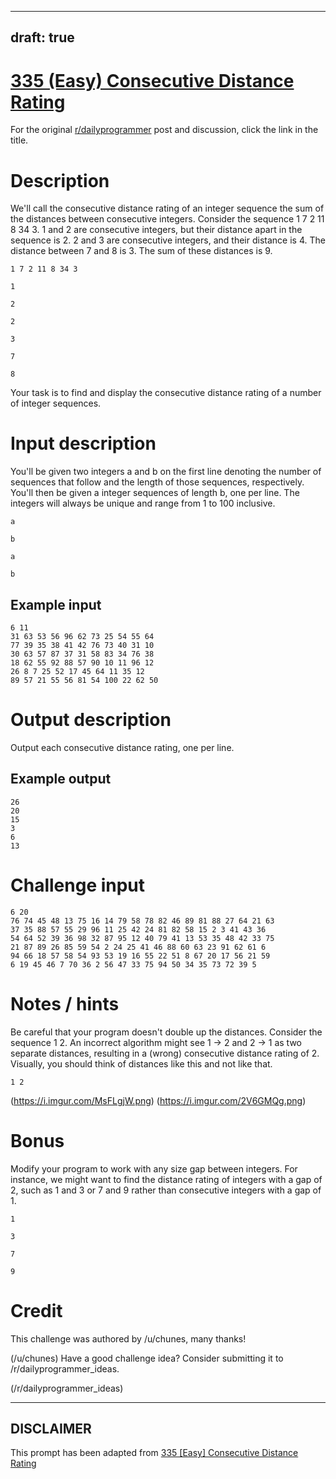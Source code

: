 ---
draft: true
----

# [335 (Easy) Consecutive Distance Rating](https://www.reddit.com/r/dailyprogrammer/comments/759fha/20171009_challenge_335_easy_consecutive_distance/)

For the original [r/dailyprogrammer](https://www.reddit.com/r/dailyprogrammer/) post and discussion, click the link in the title.

# Description
We'll call the consecutive distance rating of an integer sequence the sum of the distances between consecutive integers. Consider the sequence 1 7 2 11 8 34 3. 1 and 2 are consecutive integers, but their distance apart in the sequence is 2. 2 and 3 are consecutive integers, and their distance is 4. The distance between 7 and 8 is 3. The sum of these distances is 9.


```
1 7 2 11 8 34 3
```

```
1
```

```
2
```

```
2
```

```
3
```

```
7
```

```
8
```
Your task is to find and display the consecutive distance rating of a number of integer sequences.

# Input description
You'll be given two integers a and b on the first line denoting the number of sequences that follow and the length of those sequences, respectively. You'll then be given a integer sequences of length b, one per line. The integers will always be unique and range from 1 to 100 inclusive.


```
a
```

```
b
```

```
a
```

```
b
```
## Example input

```
6 11
31 63 53 56 96 62 73 25 54 55 64
77 39 35 38 41 42 76 73 40 31 10
30 63 57 87 37 31 58 83 34 76 38
18 62 55 92 88 57 90 10 11 96 12
26 8 7 25 52 17 45 64 11 35 12
89 57 21 55 56 81 54 100 22 62 50
```
# Output description
Output each consecutive distance rating, one per line.  

## Example output

```
26
20
15
3
6
13
```
# Challenge input

```
6 20
76 74 45 48 13 75 16 14 79 58 78 82 46 89 81 88 27 64 21 63
37 35 88 57 55 29 96 11 25 42 24 81 82 58 15 2 3 41 43 36
54 64 52 39 36 98 32 87 95 12 40 79 41 13 53 35 48 42 33 75
21 87 89 26 85 59 54 2 24 25 41 46 88 60 63 23 91 62 61 6
94 66 18 57 58 54 93 53 19 16 55 22 51 8 67 20 17 56 21 59
6 19 45 46 7 70 36 2 56 47 33 75 94 50 34 35 73 72 39 5
```
# Notes / hints
Be careful that your program doesn't double up the distances. Consider the sequence 1 2. An incorrect algorithm might see 1 -> 2 and 2 -> 1 as two separate distances, resulting in a (wrong) consecutive distance rating of 2. Visually, you should think of distances like this and not like that.


```
1 2
```
(https://i.imgur.com/MsFLgjW.png)
(https://i.imgur.com/2V6GMQg.png)
# Bonus
Modify your program to work with any size gap between integers. For instance, we might want to find the distance rating of integers with a gap of 2, such as 1 and 3 or 7 and 9 rather than consecutive integers with a gap of 1.


```
1
```

```
3
```

```
7
```

```
9
```
# Credit
This challenge was authored by /u/chunes, many thanks!

(/u/chunes)
Have a good challenge idea? Consider submitting it to /r/dailyprogrammer_ideas.

(/r/dailyprogrammer_ideas)

----
## **DISCLAIMER**
This prompt has been adapted from [335 [Easy] Consecutive Distance Rating](https://www.reddit.com/r/dailyprogrammer/comments/759fha/20171009_challenge_335_easy_consecutive_distance/
)
